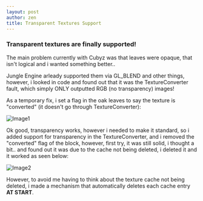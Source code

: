```yaml
---
layout: post
author: zen
title: Transparent Textures Support
---
```

### Transparent textures are finally supported!

The main problem currently with Cubyz was that leaves were opaque, that isn't logical and i wanted something better..

Jungle Engine arleady supported them via GL_BLEND and other things, however, i looked in code and found out that
it was the TextureConverter fault, which simply ONLY outputted RGB (no transparency) images!

As a temporary fix, i set a flag in the oak leaves to say the texture is "converted" (it doesn't go through TextureConverter):

![Image1](https://cdn.discordapp.com/attachments/475297969609113600/559709892907106322/unknown.png)

Ok good, transparency works, however i needed to make it standard, so i added support for transparency in the TextureConverter,
and i removed the "converted" flag of the block, however, first try, it was still solid, i thought a bit.. and found out it was due
to the cache not being deleted, i deleted it and it worked as seen below:

![Image2](https://cdn.discordapp.com/attachments/475297969609113600/559710948458233856/unknown.png)

However, to avoid me having to think about the texture cache not being deleted, i made a mechanism that automatically deletes
each cache entry **AT START**.
